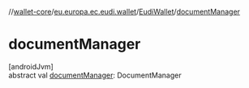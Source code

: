 //[wallet-core](../../../index.md)/[eu.europa.ec.eudi.wallet](../index.md)/[EudiWallet](index.md)/[documentManager](document-manager.md)

# documentManager

[androidJvm]\
abstract val [documentManager](document-manager.md): DocumentManager
